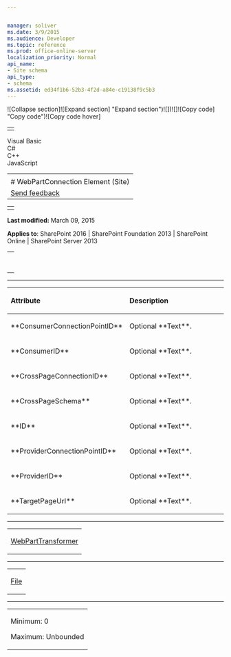 ```yaml
---


manager: soliver
ms.date: 3/9/2015
ms.audience: Developer
ms.topic: reference
ms.prod: office-online-server
localization_priority: Normal
api_name:
- Site schema
api_type:
- schema
ms.assetid: ed34f1b6-52b3-4f2d-a84e-c19138f9c5b3
---
```


![Collapse
section]![Expand
section] "Expand section")![]()![])![]![]()![Copy
code] "Copy code")![Copy code
hover]
<table>
<tbody>
<tr class="odd">
<td align="left"></td>
</tr>
</tbody>
</table>

Visual Basic  
C\#  
C++  
JavaScript  

<table>
<tbody>
<tr class="odd">
<td align="left"><span id="runningHeaderText"></span></td>
</tr>
<tr class="even">
<td align="left"># WebPartConnection Element (Site)</td>
</tr>
<tr class="odd">
<td align="left"><span id="headfeedbackarea" class="feedbackhead"><a href="javascript:SubmitFeedback(&#39;docthis@Microsoft.com&#39;,&#39;&#39;,&#39;&#39;,&#39;&#39;,&#39;1.0.18082.1225&#39;,&#39;%0\dThank%20you%20for%20your%20feedback.%20The%20developer%20writing%20teams%20use%20your%20feedback%20to%20improve%20documentation.%20While%20we%20are%20reviewing%20your%20feedback,%20we%20may%20send%20you%20e-mail%20to%20ask%20for%20clarification%20or%20feedback%20on%20a%20solution.%20We%20do%20not%20use%20your%20e-mail%20address%20for%20any%20other%20purpose%20and%20we%20delete%20it%20after%20we%20finish%20our%20review.%0\AFor%20further%20information%20about%20the%20privacy%20policies%20of%20Microsoft,%20please%20see%20http://privacy.microsoft.com/en-us/default.aspx.%0\A%0\d&#39;,&#39;Customer%20feedback&#39;);">Send feedback</a></span></td>
</tr>
</tbody>
</table>

<table>
<colgroup>
<col width="100%" />
</colgroup>
<tbody>
<tr class="odd">
<td align="left"></td>
</tr>
</tbody>
</table>

**Last modified:** March 09, 2015

**Applies to**: SharePoint 2016 | SharePoint Foundation 2013 |
SharePoint Online | SharePoint Server 2013

<span codelanguage="other"></span>
<table>
<colgroup>
<col width="100%" />
</colgroup>
<tbody>
<tr class="odd">
<td align="left"><pre><code><WebPartConnection
  ConsumerConnectionPointID = "Text"  ConsumerID = "Text"  CrossPageConnectionID = "Text"  CrossPageSchema = "Text"  ID = "Text"  ProviderConnectionPointID = "Text"  ProviderID = "Text"  TargetPageUrl = "Text">
</WebPartConnection></code></pre></td>
</tr>
</tbody>
</table>


-----------------------------------------------------------------------------------------------------------------------------------------------------------------------------------------------

<table>
<colgroup>
<col width="50%" />
<col width="50%" />
</colgroup>
<thead>
<tr class="header">
<th align="left"><p>Attribute</p></th>
<th align="left"><p>Description</p></th>
</tr>
</thead>
<tbody>
<tr class="odd">
<td align="left"><p>**ConsumerConnectionPointID**</p></td>
<td align="left"><p>Optional **Text**.</p></td>
</tr>
<tr class="even">
<td align="left"><p>**ConsumerID**</p></td>
<td align="left"><p>Optional **Text**.</p></td>
</tr>
<tr class="odd">
<td align="left"><p>**CrossPageConnectionID**</p></td>
<td align="left"><p>Optional **Text**.</p></td>
</tr>
<tr class="even">
<td align="left"><p>**CrossPageSchema**</p></td>
<td align="left"><p>Optional **Text**.</p></td>
</tr>
<tr class="odd">
<td align="left"><p>**ID**</p></td>
<td align="left"><p>Optional **Text**.</p></td>
</tr>
<tr class="even">
<td align="left"><p>**ProviderConnectionPointID**</p></td>
<td align="left"><p>Optional **Text**.</p></td>
</tr>
<tr class="odd">
<td align="left"><p>**ProviderID**</p></td>
<td align="left"><p>Optional **Text**.</p></td>
</tr>
<tr class="even">
<td align="left"><p>**TargetPageUrl**</p></td>
<td align="left"><p>Optional **Text**.</p></td>
</tr>
</tbody>
</table>


---------------------------------------------------------------------------------------------------------------------------------------------------------------------------------------------------

<table>
<colgroup>
<col width="100%" />
</colgroup>
<tbody>
<tr class="odd">
<td align="left"><p><a href="webparttransformer-element-site.md">WebPartTransformer</a></p></td>
</tr>
</tbody>
</table>


----------------------------------------------------------------------------------------------------------------------------------------------------------------------------------------------------

<table>
<colgroup>
<col width="100%" />
</colgroup>
<tbody>
<tr class="odd">
<td align="left"><p><a href="file-element.md">File</a></p></td>
</tr>
</tbody>
</table>


------------------------------------------------------------------------------------------------------------------------------------------------------------------------------------------------

<table>
<colgroup>
<col width="100%" />
</colgroup>
<tbody>
<tr class="odd">
<td align="left"><p>Minimum: 0</p>
<p>Maximum: Unbounded</p></td>
</tr>
</tbody>
</table>








